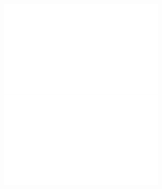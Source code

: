 <div align="center">

![](https://github.com/paxtonfitzpatrick/paxtonfitzpatrick/blob/main/generated/overview.svg)
![](https://github.com/paxtonfitzpatrick/paxtonfitzpatrick/blob/main/generated/languages.svg)

</div>
